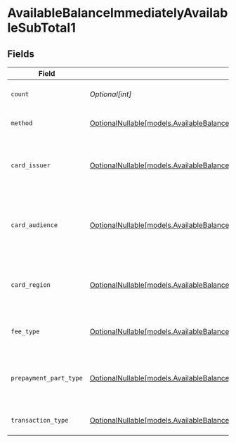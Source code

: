 # AvailableBalanceImmediatelyAvailableSubTotal1


## Fields

| Field                                                                                                                                                                    | Type                                                                                                                                                                     | Required                                                                                                                                                                 | Description                                                                                                                                                              | Example                                                                                                                                                                  |
| ------------------------------------------------------------------------------------------------------------------------------------------------------------------------ | ------------------------------------------------------------------------------------------------------------------------------------------------------------------------ | ------------------------------------------------------------------------------------------------------------------------------------------------------------------------ | ------------------------------------------------------------------------------------------------------------------------------------------------------------------------ | ------------------------------------------------------------------------------------------------------------------------------------------------------------------------ |
| `count`                                                                                                                                                                  | *Optional[int]*                                                                                                                                                          | :heavy_minus_sign:                                                                                                                                                       | Number of transactions of this type                                                                                                                                      | 50                                                                                                                                                                       |
| `method`                                                                                                                                                                 | [OptionalNullable[models.AvailableBalanceImmediatelyAvailableSubTotalMethod1]](../models/availablebalanceimmediatelyavailablesubtotalmethod1.md)                         | :heavy_minus_sign:                                                                                                                                                       | Payment type of the transactions                                                                                                                                         | creditcard                                                                                                                                                               |
| `card_issuer`                                                                                                                                                            | [OptionalNullable[models.AvailableBalanceImmediatelyAvailableSubTotalCardIssuer1]](../models/availablebalanceimmediatelyavailablesubtotalcardissuer1.md)                 | :heavy_minus_sign:                                                                                                                                                       | In case of payments transactions with card, the card issuer will be available                                                                                            | amex                                                                                                                                                                     |
| `card_audience`                                                                                                                                                          | [OptionalNullable[models.AvailableBalanceImmediatelyAvailableSubTotalCardAudience1]](../models/availablebalanceimmediatelyavailablesubtotalcardaudience1.md)             | :heavy_minus_sign:                                                                                                                                                       | In case of payments trnsactions with card, the card audience will be available.                                                                                          | other                                                                                                                                                                    |
| `card_region`                                                                                                                                                            | [OptionalNullable[models.AvailableBalanceImmediatelyAvailableSubTotalCardRegion1]](../models/availablebalanceimmediatelyavailablesubtotalcardregion1.md)                 | :heavy_minus_sign:                                                                                                                                                       | In case of payments transactions with card, the card region will be available.                                                                                           | domestic                                                                                                                                                                 |
| `fee_type`                                                                                                                                                               | [OptionalNullable[models.AvailableBalanceImmediatelyAvailableSubTotalFeeType1]](../models/availablebalanceimmediatelyavailablesubtotalfeetype1.md)                       | :heavy_minus_sign:                                                                                                                                                       | Present when the transaction represents a fee.                                                                                                                           | payment-fee                                                                                                                                                              |
| `prepayment_part_type`                                                                                                                                                   | [OptionalNullable[models.AvailableBalanceImmediatelyAvailableSubTotalPrepaymentPartType1]](../models/availablebalanceimmediatelyavailablesubtotalprepaymentparttype1.md) | :heavy_minus_sign:                                                                                                                                                       | Prepayment part: fee itself, reimbursement, discount, VAT or rounding compensation.                                                                                      | fee                                                                                                                                                                      |
| `transaction_type`                                                                                                                                                       | [OptionalNullable[models.AvailableBalanceImmediatelyAvailableSubTotalTransactionType1]](../models/availablebalanceimmediatelyavailablesubtotaltransactiontype1.md)       | :heavy_minus_sign:                                                                                                                                                       | Represents the transaction type                                                                                                                                          | payment                                                                                                                                                                  |